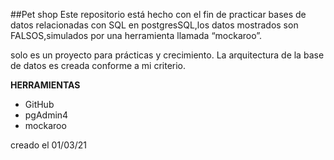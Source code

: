 
##Pet shop
	Este repositorio está hecho con el fin de practicar bases de datos relacionadas con SQL en postgresSQL,los datos mostrados son FALSOS,simulados por una herramienta  llamada “mockaroo”.

solo es un proyecto para prácticas y crecimiento.
La arquitectura de la base de datos es creada conforme a mi criterio. 

**HERRAMIENTAS** 
- GitHub
- pgAdmin4
- mockaroo

creado el 01/03/21